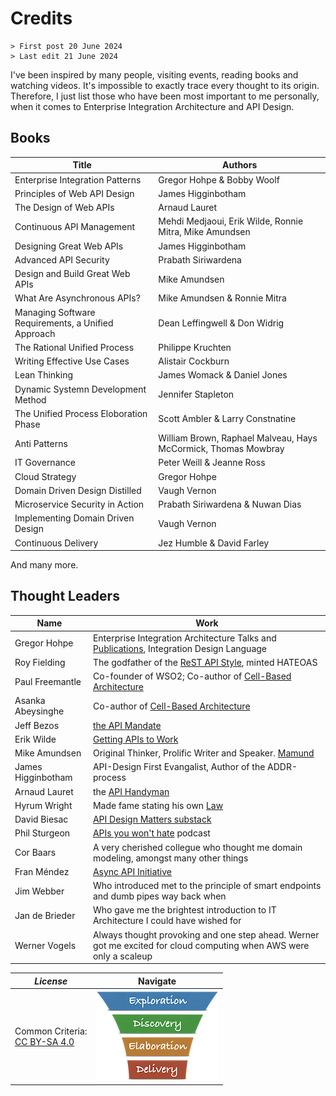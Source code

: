 # Credits

```text
> First post 20 June 2024
> Last edit 21 June 2024
```

I've been inspired by many people, visiting events, reading books and watching videos. It's impossible to exactly trace every thought to its origin. Therefore, I just list those who have been most important to me personally, when it comes to Enterprise Integration Architecture and API Design.

## Books

| Title | Authors |
| ----- | ------- |
| Enterprise Integration Patterns | Gregor Hohpe & Bobby Woolf |
| Principles of Web API Design | James Higginbotham |
| The Design of Web APIs | Arnaud Lauret |
| Continuous API Management | Mehdi Medjaoui, Erik Wilde, Ronnie Mitra, Mike Amundsen |
| Designing Great Web APIs | James Higginbotham |
| Advanced API Security | Prabath Siriwardena |
| Design and Build Great Web APIs | Mike Amundsen |
| What Are Asynchronous APIs? | Mike Amundsen & Ronnie Mitra |
| Managing Software Requirements, a Unified Approach | Dean Leffingwell & Don Widrig |
| The Rational Unified Process | Philippe Kruchten |
| Writing Effective Use Cases | Alistair Cockburn |
| Lean Thinking | James Womack & Daniel Jones |
| Dynamic Systemn Development Method | Jennifer Stapleton |
| The Unified Process Eloboration Phase | Scott Ambler & Larry Constnatine |
| Anti Patterns | William Brown, Raphael Malveau, Hays McCormick, Thomas Mowbray |
| IT Governance | Peter Weill & Jeanne Ross |
| Cloud Strategy | Gregor Hohpe |
| Domain Driven Design Distilled | Vaugh Vernon |
| Microservice Security in Action | Prabath Siriwardena & Nuwan Dias |
| Implementing Domain Driven Design | Vaugh Vernon |
| Continuous Delivery | Jez Humble & David Farley |

And many more.

## Thought Leaders

| Name | Work |
| ---- | ---- |
| Gregor Hohpe | Enterprise Integration Architecture Talks and [Publications](https://architectelevator.com), Integration Design Language |
| Roy Fielding | The godfather of the [ReST API Style](/References/rest.md), minted HATEOAS |
| Paul Freemantle | Co-founder of WSO2; Co-author of [Cell-Based Architecture](https://github.com/wso2/reference-architecture/blob/master/reference-architecture-cell-based.md) |
| Asanka Abeysinghe | Co-author of [Cell-Based Architecture](https://github.com/wso2/reference-architecture/blob/master/reference-architecture-cell-based.md) |
| Jeff Bezos | [the API Mandate](/References/api-mandate.md) |
| Erik Wilde | [Getting APIs to Work](https://youtu.be/qsnlBngDjts) |
| Mike Amundsen | Original Thinker, Prolific Writer and Speaker. [Mamund](http://amundsen.com) |
| James Higginbotham | API-Design First Evangalist, Author of the ADDR-process |
| Arnaud Lauret | the [API Handyman](https://apihandyman.io) |
| Hyrum Wright | Made fame stating his own [Law](https://www.hyrumslaw.com) |
| David Biesac | [API Design Matters substack](https://apidesignmatters.substack.com) |
| Phil Sturgeon | [APIs you won't hate](https://apisyouwonthate.com/podcast/) podcast |
| Cor Baars | A very cherished collegue who thought me domain modeling, amongst many other things |
| Fran Méndez | [Async API Initiative](https://www.asyncapi.com/) |
| Jim Webber | Who introduced met to the principle of smart endpoints and dumb pipes way back when |
| Jan de Brieder | Who gave me the brightest introduction to IT Architecture I could have wished for |
| Werner Vogels | Always thought provoking and one step ahead. Werner got me excited for cloud computing when AWS were only a scaleup |

| *License* | Navigate |
| - | - |
|Common Criteria:</BR>[CC BY-SA 4.0](https://creativecommons.org/licenses/by-sa/4.0/deed.en) | [![LeanUP Logo](/LeanUP/Images/leanupLogo-s.png)](/LeanUP/Overview/leanup.md) |
